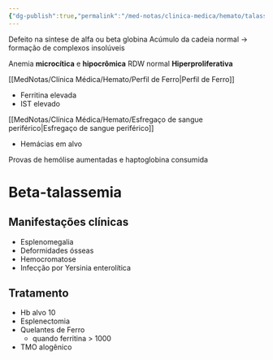 ```yaml
---
{"dg-publish":true,"permalink":"/med-notas/clinica-medica/hemato/talassemias/"}
---
```


Defeito na síntese de alfa ou beta globina
Acúmulo da cadeia normal -> formação de complexos insolúveis

Anemia **microcítica** e **hipocrômica**
RDW normal
**Hiperproliferativa**

[[MedNotas/Clínica Médica/Hemato/Perfil de Ferro\|Perfil de Ferro]]
- Ferritina elevada
- IST elevado

[[MedNotas/Clínica Médica/Hemato/Esfregaço de sangue periférico\|Esfregaço de sangue periférico]]
- Hemácias em alvo

Provas de hemólise aumentadas e haptoglobina consumida

# Beta-talassemia
## Manifestações clínicas
- Esplenomegalia
- Deformidades ósseas
- Hemocromatose
- Infecção por Yersinia enterolítica

## Tratamento
- Hb alvo 10
- Esplenectomia
- Quelantes de Ferro
	- quando ferritina > 1000
- TMO alogênico